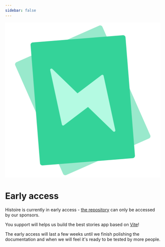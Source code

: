 ```yaml
---
sidebar: false
---
```


<div class="htw-flex htw-justify-center htw-mt-12">
  <img src="/logo.svg" alt="Histoire logo" class="htw-max-h-[256px]">
</div>

# Early access

Histoire is currently in early access - [the repository](https://github.com/Akryum/histoire) can only be accessed by our sponsors.

<div class="htw-flex htw-justify-center htw-my-12">
  <SponsorButton/>
</div>

You support will helps us build the best stories app based on [Vite](https://vitejs.dev)!

The early access will last a few weeks until we finish polishing the documentation and when we will feel it's ready to be tested by more people.
